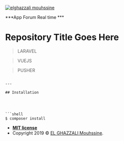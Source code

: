 <a href="#"><img src="http://sysrenewables.com/wp-content/uploads/2019/04/laravuejs.png" title="elghazzali mouhssine" alt="elghazzali mouhssine"></a>



***App Forum Real time ***

# Repository Title Goes Here

> LARAVEL

> VUEJS

> PUSHER


```

---

## Installation




```shell
$ composer install 
```


- **[MIT license]()**
- Copyright 2019 © <a href="#" target="_blank">EL GHAZZALI Mouhssine</a>.